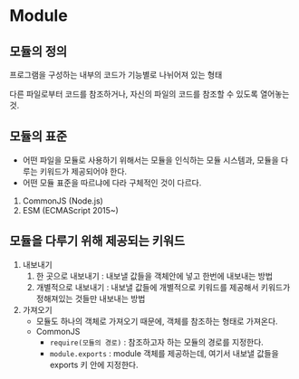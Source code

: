 # Module

## 모듈의 정의

프로그램을 구성하는 내부의 코드가 기능별로 나뉘어져 있는 형태

다른 파일로부터 코드를 참조하거나, 자신의 파일의 코드를 참조할 수 있도록 열어놓는것.

## 모듈의 표준

- 어떤 파일을 모듈로 사용하기 위해서는 모듈을 인식하는 모듈 시스템과, 모듈을 다루는 키워드가 제공되어야 한다.
- 어떤 모듈 표준을 따르냐에 다라 구체적인 것이 다르다.

1. CommonJS (Node.js)
2. ESM (ECMAScript 2015~)

## 모듈을 다루기 위해 제공되는 키워드

1. 내보내기
   1. 한 곳으로 내보내기 : 내보낼 값들을 객체안에 넣고 한번에 내보내는 방법
   2. 개별적으로 내보내기 : 내보낼 값들에 개별적으로 키워드를 제공해서 키워드가 정해져있는 것들만 내보내는 방법
2. 가져오기
   - 모듈도 하나의 객체로 가져오기 때문에, 객체를 참조하는 형태로 가져온다.
   - CommonJS
     - `require(모듈의 경로)` : 참조하고자 하는 모듈의 경로를 지정한다.
     - `module.exports` : module 객체를 제공하는데, 여기서 내보낼 값들을 exports 키 안에 지정한다.
